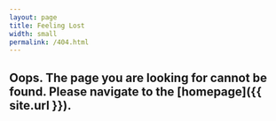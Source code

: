 ```yaml
---
layout: page
title: Feeling Lost
width: small
permalink: /404.html
---
```


## Oops.  The page you are looking for cannot be found. Please navigate to the [homepage]({{ site.url }}).
